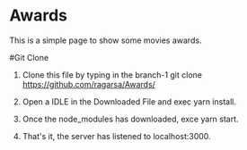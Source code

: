 # Awards
This is a simple page to show some movies awards.

#Git Clone 
1. Clone this file by typing in the branch-1 
git clone https://github.com/ragarsa/Awards/

2. Open a IDLE in the Downloaded File and exec yarn install.

3. Once the node_modules has downloaded, exce yarn start.

4. That's it, the server has listened to localhost:3000.
